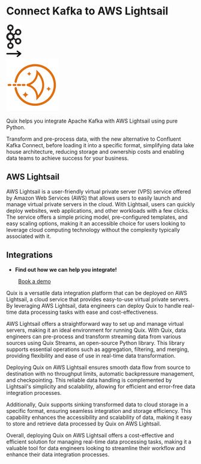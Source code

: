 # Connect Kafka to AWS Lightsail

<div class="connect-images cards blog-grid-card" markdown>
<div>
<img src="../images/kafka_logo.png" width="40px" />
</div>
<div>
<img src="../images/arrow.svg" width="40px" />
</div>
<div>
<img src="./images/aws-lightsail_1.jpg" />
</div>
</div>

Quix helps you integrate Apache Kafka with AWS Lightsail using pure Python.

Transform and pre-process data, with the new alternative to Confluent Kafka Connect, before loading it into a specific format, simplifying data lake house architecture, reducing storage and ownership costs and enabling data teams to achieve success for your business.

## AWS Lightsail

AWS Lightsail is a user-friendly virtual private server (VPS) service offered by Amazon Web Services (AWS) that allows users to easily launch and manage virtual private servers in the cloud. With Lightsail, users can quickly deploy websites, web applications, and other workloads with a few clicks. The service offers a simple pricing model, pre-configured templates, and easy scaling options, making it an accessible choice for users looking to leverage cloud computing technology without the complexity typically associated with it.

## Integrations

<div class="grid cards" markdown>

- __Find out how we can help you integrate!__

    <a class="md-button md-button--primary" href="https://quix.io/book-a-demo" target="_blank" style="margin:.5rem;">Book a demo</a>

</div>


Quix is a versatile data integration platform that can be deployed on AWS Lightsail, a cloud service that provides easy-to-use virtual private servers. By leveraging AWS Lightsail, data engineers can deploy Quix to handle real-time data processing tasks with ease and cost-effectiveness.

AWS Lightsail offers a straightforward way to set up and manage virtual servers, making it an ideal environment for running Quix. With Quix, data engineers can pre-process and transform streaming data from various sources using Quix Streams, an open-source Python library. This library supports essential operations such as aggregation, filtering, and merging, providing flexibility and ease of use in real-time data transformation.

Deploying Quix on AWS Lightsail ensures smooth data flow from source to destination with no throughput limits, automatic backpressure management, and checkpointing. This reliable data handling is complemented by Lightsail's simplicity and scalability, allowing for efficient and error-free data integration processes.

Additionally, Quix supports sinking transformed data to cloud storage in a specific format, ensuring seamless integration and storage efficiency. This capability enhances the accessibility and scalability of data, making it easy to store and retrieve data processed by Quix on AWS Lightsail.

Overall, deploying Quix on AWS Lightsail offers a cost-effective and efficient solution for managing real-time data processing tasks, making it a valuable tool for data engineers looking to streamline their workflow and enhance their data integration processes.
